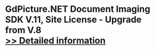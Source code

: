 # GdPicture.NET Document Imaging SDK V.11, Site License - Upgrade from V.8<br />[>> Detailed information](https://secure.shareit.com/shareit/product.html?productid=300651042&affiliateid=200057808)